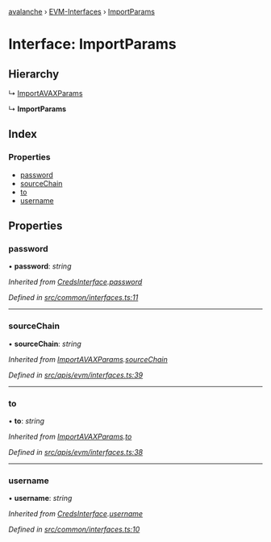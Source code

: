 [avalanche](../README.md) › [EVM-Interfaces](../modules/evm_interfaces.md) › [ImportParams](evm_interfaces.importparams.md)

# Interface: ImportParams

## Hierarchy

  ↳ [ImportAVAXParams](evm_interfaces.importavaxparams.md)

  ↳ **ImportParams**

## Index

### Properties

* [password](evm_interfaces.importparams.md#password)
* [sourceChain](evm_interfaces.importparams.md#sourcechain)
* [to](evm_interfaces.importparams.md#to)
* [username](evm_interfaces.importparams.md#username)

## Properties

###  password

• **password**: *string*

*Inherited from [CredsInterface](common_interfaces.credsinterface.md).[password](common_interfaces.credsinterface.md#password)*

*Defined in [src/common/interfaces.ts:11](https://github.com/ava-labs/avalanchejs/blob/fa4a637/src/common/interfaces.ts#L11)*

___

###  sourceChain

• **sourceChain**: *string*

*Inherited from [ImportAVAXParams](evm_interfaces.importavaxparams.md).[sourceChain](evm_interfaces.importavaxparams.md#sourcechain)*

*Defined in [src/apis/evm/interfaces.ts:39](https://github.com/ava-labs/avalanchejs/blob/fa4a637/src/apis/evm/interfaces.ts#L39)*

___

###  to

• **to**: *string*

*Inherited from [ImportAVAXParams](evm_interfaces.importavaxparams.md).[to](evm_interfaces.importavaxparams.md#to)*

*Defined in [src/apis/evm/interfaces.ts:38](https://github.com/ava-labs/avalanchejs/blob/fa4a637/src/apis/evm/interfaces.ts#L38)*

___

###  username

• **username**: *string*

*Inherited from [CredsInterface](common_interfaces.credsinterface.md).[username](common_interfaces.credsinterface.md#username)*

*Defined in [src/common/interfaces.ts:10](https://github.com/ava-labs/avalanchejs/blob/fa4a637/src/common/interfaces.ts#L10)*
